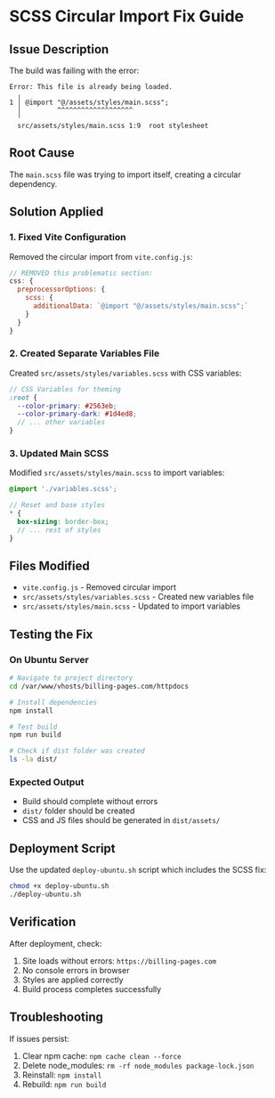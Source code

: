 # SCSS Circular Import Fix Guide

## Issue Description
The build was failing with the error:
```
Error: This file is already being loaded.
  ╷
1 │ @import "@/assets/styles/main.scss";
  │         ^^^^^^^^^^^^^^^^^^^
  ╵
  src/assets/styles/main.scss 1:9  root stylesheet
```

## Root Cause
The `main.scss` file was trying to import itself, creating a circular dependency.

## Solution Applied

### 1. Fixed Vite Configuration
Removed the circular import from `vite.config.js`:
```javascript
// REMOVED this problematic section:
css: {
  preprocessorOptions: {
    scss: {
      additionalData: `@import "@/assets/styles/main.scss";`
    }
  }
}
```

### 2. Created Separate Variables File
Created `src/assets/styles/variables.scss` with CSS variables:
```scss
// CSS Variables for theming
:root {
  --color-primary: #2563eb;
  --color-primary-dark: #1d4ed8;
  // ... other variables
}
```

### 3. Updated Main SCSS
Modified `src/assets/styles/main.scss` to import variables:
```scss
@import './variables.scss';

// Reset and base styles
* {
  box-sizing: border-box;
  // ... rest of styles
}
```

## Files Modified
- `vite.config.js` - Removed circular import
- `src/assets/styles/variables.scss` - Created new variables file
- `src/assets/styles/main.scss` - Updated to import variables

## Testing the Fix

### On Ubuntu Server
```bash
# Navigate to project directory
cd /var/www/vhosts/billing-pages.com/httpdocs

# Install dependencies
npm install

# Test build
npm run build

# Check if dist folder was created
ls -la dist/
```

### Expected Output
- Build should complete without errors
- `dist/` folder should be created
- CSS and JS files should be generated in `dist/assets/`

## Deployment Script
Use the updated `deploy-ubuntu.sh` script which includes the SCSS fix:
```bash
chmod +x deploy-ubuntu.sh
./deploy-ubuntu.sh
```

## Verification
After deployment, check:
1. Site loads without errors: `https://billing-pages.com`
2. No console errors in browser
3. Styles are applied correctly
4. Build process completes successfully

## Troubleshooting
If issues persist:
1. Clear npm cache: `npm cache clean --force`
2. Delete node_modules: `rm -rf node_modules package-lock.json`
3. Reinstall: `npm install`
4. Rebuild: `npm run build` 